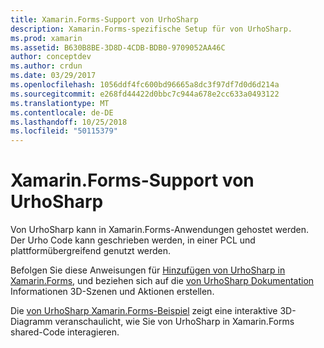 ```yaml
---
title: Xamarin.Forms-Support von UrhoSharp
description: Xamarin.Forms-spezifische Setup für von UrhoSharp.
ms.prod: xamarin
ms.assetid: B630B8BE-3D8D-4CDB-BDB0-9709052AA46C
author: conceptdev
ms.author: crdun
ms.date: 03/29/2017
ms.openlocfilehash: 1056ddf4fc600bd96665a8dc3f97df7d0d6d214a
ms.sourcegitcommit: e268fd44422d0bbc7c944a678e2cc633a0493122
ms.translationtype: MT
ms.contentlocale: de-DE
ms.lasthandoff: 10/25/2018
ms.locfileid: "50115379"
---
```

# <a name="urhosharp-xamarinforms-support"></a>Xamarin.Forms-Support von UrhoSharp

Von UrhoSharp kann in Xamarin.Forms-Anwendungen gehostet werden. Der Urho Code kann geschrieben werden, in einer PCL und plattformübergreifend genutzt werden.

Befolgen Sie diese Anweisungen für [Hinzufügen von UrhoSharp in Xamarin.Forms](~/xamarin-forms/user-interface/graphics/urhosharp.md), und beziehen sich auf die [von UrhoSharp Dokumentation](~/graphics-games/urhosharp/using.md) Informationen 3D-Szenen und Aktionen erstellen.

Die [von UrhoSharp Xamarin.Forms-Beispiel](https://github.com/xamarin/urho-samples/tree/master/FormsSample) zeigt eine interaktive 3D-Diagramm veranschaulicht, wie Sie von UrhoSharp in Xamarin.Forms shared-Code interagieren.

